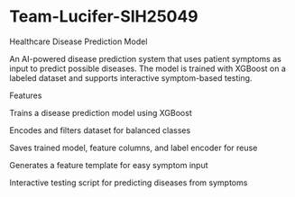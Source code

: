 # Team-Lucifer-SIH25049
Healthcare Disease Prediction Model

An AI-powered disease prediction system that uses patient symptoms as input to predict possible diseases. The model is trained with XGBoost on a labeled dataset and supports interactive symptom-based testing.

Features

Trains a disease prediction model using XGBoost

Encodes and filters dataset for balanced classes

Saves trained model, feature columns, and label encoder for reuse

Generates a feature template for easy symptom input

Interactive testing script for predicting diseases from symptoms
